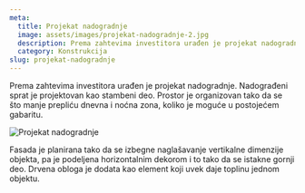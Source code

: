 ```yaml
---
meta:
  title: Projekat nadogradnje
  image: assets/images/projekat-nadogradnje-2.jpg
  description: Prema zahtevima investitora urađen je projekat nadogradnje. Nadograđeni sprat je projektovan kao stambeni deo.
  category: Konstrukcija
slug: projekat-nadogradnje
---
```

Prema zahtevima investitora urađen je projekat nadogradnje. Nadograđeni sprat je projektovan kao stambeni deo.
Prostor je organizovan tako da se što manje prepliću dnevna i noćna zona, koliko je moguće u postojećem gabaritu.

![Projekat nadogradnje](../assets/images/projekat-nadogradnje-2.jpg)

Fasada je planirana tako da se izbegne naglašavanje vertikalne dimenzije objekta, pa je podeljena horizontalnim dekorom i to tako da se istakne gornji deo. 
Drvena obloga je dodata kao element koji uvek daje toplinu jednom objektu.
